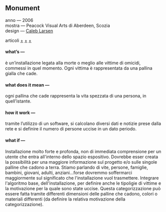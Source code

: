 ## Monument
anno — 2006 <br>
mostra — Peacock Visual Arts di Aberdeen, Scozia<br>
design — [Caleb Larsen](http://caleblarsen.com/) <br>

articoli [+](http://caleblarsen.com/monument/)
[+](https://instintopoetico.wordpress.com/2016/05/22/monument-caleb-larsen/)
[+](http://www.siusoon.net/dat/2008/10/08/inspiring-work-monument-if-it-bleeds-it-leads-2006-by-caleb-larsen/)


#### what’s —
è un’installazione legata alla morte o meglio alle vittime di omicidi, commessi in quel momento. Ogni vittima è rappresentata da una pallina gialla che cade.

#### what does it mean —
ogni pallina che cade rappresenta la vita spezzata di una persona, in quell’istante.

#### how it work —
tramite l’utilizzo di un software, si calcolano diversi dati e notizie prese dalla rete e si definire il numero di persone uccise in un dato periodo.
 
#### what if —
Installazione molto forte e profonda, non di immediata comprensione per un utente che entra all'interno dello spazio espositivo. Dovrebbe esser creata la possibilità per una maggiore informazione sul progetto e/o sulle singole palline che cadono a terra. Stiamo parlando di vite, persone, famiglie, bambini, giovani, adulti, anziani...forse dovremmo soffermarci maggiormente sul significato che l'installazione vuol trasmettere.
Integrare l'algoritmo base, dell'installazione, per definire anche le tipoligie di vittime e la motivazione per la quale sono state uccise. Questa categorizzazione può essere fatta tramite differenti dimensioni delle palline che cadono, colori o materiali differenti (da definire la relativa motivazione della categorizzazione).

